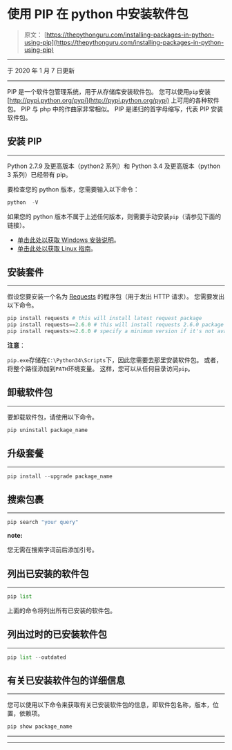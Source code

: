 # 使用 PIP 在 python 中安装软件包

> 原文： [https://thepythonguru.com/installing-packages-in-python-using-pip](https://thepythonguru.com/installing-packages-in-python-using-pip)

* * *

于 2020 年 1 月 7 日更新

* * *

PIP 是一个软件包管理系统，用于从存储库安装软件包。 您可以使用`pip`安装 [http://pypi.python.org/pypi](http://pypi.python.org/pypi) 上可用的各种软件包。 PIP 与 php 中的作曲家非常相似。 PIP 是递归的首字母缩写，代表 PIP 安装软件包。

## 安装 PIP

* * *

Python 2.7.9 及更高版本（python2 系列）和 Python 3.4 及更高版本（python 3 系列）已经带有 pip。

要检查您的 python 版本，您需要输入以下命令：

```py
python  -V

```

如果您的 python 版本不属于上述任何版本，则需要手动安装`pip`（请参见下面的链接）。

*   [单击此处以获取 Windows 安装说明](http://stackoverflow.com/questions/4750806/how-to-install-pip-on-windows)。
*   [单击此处以获取 Linux 指南](https://pip.pypa.io/en/latest/installing.html)。

## 安装套件

* * *

假设您要安装一个名为 [Requests](https://pypi.python.org/pypi/requests/2.7.0) 的程序包（用于发出 HTTP 请求）。 您需要发出以下命令。

```py
pip install requests # this will install latest request package
pip install requests==2.6.0 # this will install requests 2.6.0 package not the latest package
pip install requests>=2.6.0 # specify a minimum version if it's not available pip will install the latest version

```

**注意**：

`pip.exe`存储在`C:\Python34\Scripts`下，因此您需要去那里安装软件包。 或者，将整个路径添加到`PATH`环境变量。 这样，您可以从任何目录访问`pip`。

## 卸载软件包

* * *

要卸载软件包，请使用以下命令。

```py
pip uninstall package_name

```

## 升级套餐

* * *

```py
pip install --upgrade package_name

```

## 搜索包裹

* * *

```py
pip search "your query"

```

**note:**

您无需在搜索字词前后添加引号。

## 列出已安装的软件包

* * *

```py
pip list

```

上面的命令将列出所有已安装的软件包。

## 列出过时的已安装软件包

* * *

```py
pip list --outdated

```

## 有关已安装软件包的详细信息

* * *

您可以使用以下命令来获取有关已安装软件包的信息，即软件包名称，版本，位置，依赖项。

```py
pip show package_name

```

* * *

* * *